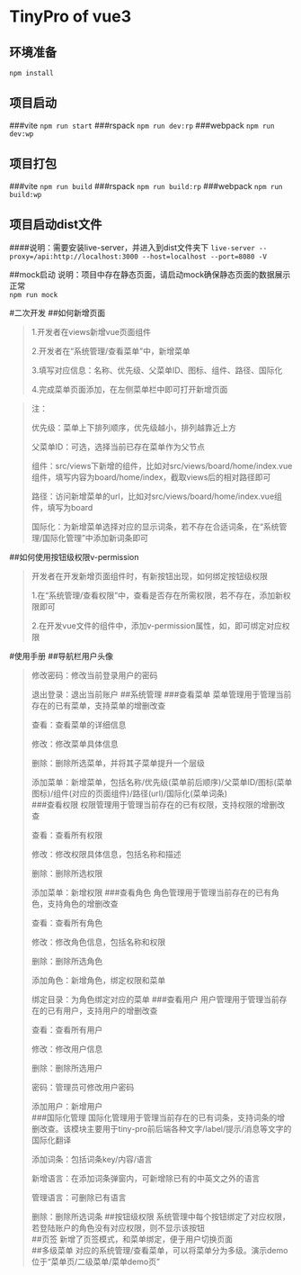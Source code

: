 # TinyPro of vue3
## 环境准备
`npm install`

## 项目启动
###vite
`npm run start`
###rspack
`npm run dev:rp`
###webpack
`npm run dev:wp`

## 项目打包
###vite
`npm run build`
###rspack
`npm run build:rp`
###webpack
`npm run build:wp`

## 项目启动dist文件
####说明：需要安装live-server，并进入到dist文件夹下
`live-server --proxy=/api:http://localhost:3000 --host=localhost --port=8080 -V`

##mock启动
说明：项目中存在静态页面，请启动mock确保静态页面的数据展示正常  
`npm run mock`

#二次开发
##如何新增页面
>1.开发者在views新增vue页面组件  
> 
>2.开发者在“系统管理/查看菜单”中，新增菜单  
> 
>3.填写对应信息：名称、优先级、父菜单ID、图标、组件、路径、国际化  
> 
>4.完成菜单页面添加，在左侧菜单栏中即可打开新增页面  

> 注：  
> 
>   优先级：菜单上下排列顺序，优先级越小，排列越靠近上方  
> 
>   父菜单ID：可选，选择当前已存在菜单作为父节点  
> 
>   组件：src/views下新增的组件，比如对src/views/board/home/index.vue组件，填写内容为board/home/index，截取views后的相对路径即可 
> 
>   路径：访问新增菜单的url，比如对src/views/board/home/index.vue组件，填写为board  
> 
>   国际化：为新增菜单选择对应的显示词条，若不存在合适词条，在“系统管理/国际化管理”中添加新词条即可  

##如何使用按钮级权限v-permission
>开发者在开发新增页面组件时，有新按钮出现，如何绑定按钮级权限
> 
> 1.在“系统管理/查看权限”中，查看是否存在所需权限，若不存在，添加新权限即可 
> 
> 2.在开发vue文件的<tiny-button/>组件中，添加v-permission属性，如<tiny-button v-permission="'menu::remove'"/>，即可绑定对应权限

#使用手册
##导航栏用户头像
>修改密码：修改当前登录用户的密码 
> 
>退出登录：退出当前账户
##系统管理
###查看菜单
>菜单管理用于管理当前存在的已有菜单，支持菜单的增删改查  
> 
>查看：查看菜单的详细信息  
> 
>修改：修改菜单具体信息  
> 
>删除：删除所选菜单，并将其子菜单提升一个层级
> 
>添加菜单：新增菜单，包括名称/优先级(菜单前后顺序)/父菜单ID/图标(菜单图标)/组件(对应的页面组件)/路径(url)/国际化(菜单词条)  
###查看权限
>权限管理用于管理当前存在的已有权限，支持权限的增删改查
> 
>查看：查看所有权限  
> 
>修改：修改权限具体信息，包括名称和描述  
> 
>删除：删除所选权限  
> 
>添加菜单：新增权限
###查看角色
>角色管理用于管理当前存在的已有角色，支持角色的增删改查  
> 
>查看：查看所有角色  
> 
>修改：修改角色信息，包括名称和权限  
> 
>删除：删除所选角色  
> 
>添加角色：新增角色，绑定权限和菜单  
> 
>绑定目录：为角色绑定对应的菜单
###查看用户
>用户管理用于管理当前存在的已有用户，支持用户的增删改查 
> 
>查看：查看所有用户  
> 
>修改：修改用户信息   
> 
>删除：删除所选用户  
> 
>密码：管理员可修改用户密码  
> 
>添加用户：新增用户  
###国际化管理
>国际化管理用于管理当前存在的已有词条，支持词条的增删改查。该模块主要用于tiny-pro前后端各种文字/label/提示/消息等文字的国际化翻译  
> 
>添加词条：包括词条key/内容/语言  
> 
>新增语言：在添加词条弹窗内，可新增除已有的中英文之外的语言  
> 
>管理语言：可删除已有语言  
> 
>删除：删除所选词条
##按钮级权限
>系统管理中每个按钮绑定了对应权限，若登陆账户的角色没有对应权限，则不显示该按钮  
##页签
>新增了页签模式，和菜单绑定，便于用户切换页面  
##多级菜单
>对应的系统管理/查看菜单，可以将菜单分为多级。演示demo位于“菜单页/二级菜单/菜单demo页”  
